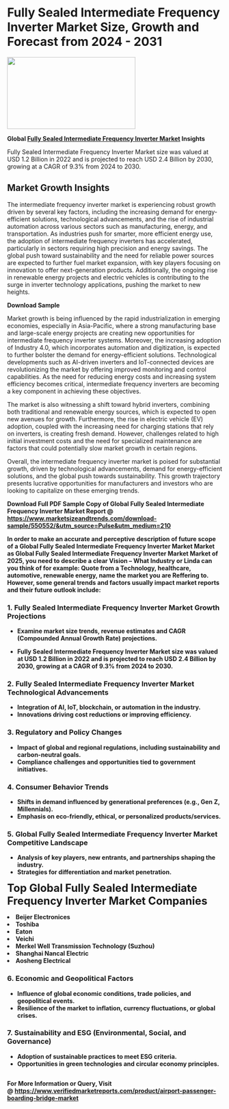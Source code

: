 <H1>Fully Sealed Intermediate Frequency Inverter Market Size, Growth and Forecast from 2024 - 2031</H1><img class="aligncenter size-medium wp-image-584254" src="https://thirdeyenews.in/wp-content/uploads/2024/09/Global-Market-Research-300x168.jpeg" alt="" width="300" height="168" /><p><strong>Global&nbsp;<a href="https://www.marketsizeandtrends.com/download-sample/550552/&amp;utm_source=Pulse&amp;utm_medium=210">Fully Sealed Intermediate Frequency Inverter Market</a> Insights</strong></p><p>Fully Sealed Intermediate Frequency Inverter Market size was valued at USD 1.2 Billion in 2022 and is projected to reach USD 2.4 Billion by 2030, growing at a CAGR of 9.3% from 2024 to 2030.</p><p><h2>Market Growth Insights</h2> <p>The intermediate frequency inverter market is experiencing robust growth driven by several key factors, including the increasing demand for energy-efficient solutions, technological advancements, and the rise of industrial automation across various sectors such as manufacturing, energy, and transportation. As industries push for smarter, more efficient energy use, the adoption of intermediate frequency inverters has accelerated, particularly in sectors requiring high precision and energy savings. The global push toward sustainability and the need for reliable power sources are expected to further fuel market expansion, with key players focusing on innovation to offer next-generation products. Additionally, the ongoing rise in renewable energy projects and electric vehicles is contributing to the surge in inverter technology applications, pushing the market to new heights.</p> <p><strong>Download Sample</strong></p> <p>Market growth is being influenced by the rapid industrialization in emerging economies, especially in Asia-Pacific, where a strong manufacturing base and large-scale energy projects are creating new opportunities for intermediate frequency inverter systems. Moreover, the increasing adoption of Industry 4.0, which incorporates automation and digitization, is expected to further bolster the demand for energy-efficient solutions. Technological developments such as AI-driven inverters and IoT-connected devices are revolutionizing the market by offering improved monitoring and control capabilities. As the need for reducing energy costs and increasing system efficiency becomes critical, intermediate frequency inverters are becoming a key component in achieving these objectives.</p> <p>The market is also witnessing a shift toward hybrid inverters, combining both traditional and renewable energy sources, which is expected to open new avenues for growth. Furthermore, the rise in electric vehicle (EV) adoption, coupled with the increasing need for charging stations that rely on inverters, is creating fresh demand. However, challenges related to high initial investment costs and the need for specialized maintenance are factors that could potentially slow market growth in certain regions.</p> <p>Overall, the intermediate frequency inverter market is poised for substantial growth, driven by technological advancements, demand for energy-efficient solutions, and the global push towards sustainability. This growth trajectory presents lucrative opportunities for manufacturers and investors who are looking to capitalize on these emerging trends.</p> <p><strong></p><p><span class=""><strong>Download Full PDF Sample Copy of Global Fully Sealed Intermediate Frequency Inverter Market Report</strong> @ <a href="https://www.marketsizeandtrends.com/download-sample/550552/&amp;utm_source=Pulse&amp;utm_medium=210" target="_blank">https://www.marketsizeandtrends.com/download-sample/550552/&amp;utm_source=Pulse&amp;utm_medium=210</a></span></p><p>In order to make an accurate and perceptive description of future scope of a Global&nbsp;Fully Sealed Intermediate Frequency Inverter Market Market as Global&nbsp;Fully Sealed Intermediate Frequency Inverter Market Market of 2025, you need to describe a clear Vision &ndash; What Industry or Linda can you think of for example: Quote from a Technology, healthcare, automotive, renewable energy, name the market you are Reffering to. However, some general trends and factors usually impact market reports and their future outlook include:</p><h3>1.&nbsp;<strong>Fully Sealed Intermediate Frequency Inverter Market Growth Projections</strong></h3><ul><li>Examine market size trends, revenue estimates and CAGR (Compounded Annual Growth Rate) projections.</li><li><p>Fully Sealed Intermediate Frequency Inverter Market size was valued at USD 1.2 Billion in 2022 and is projected to reach USD 2.4 Billion by 2030, growing at a CAGR of 9.3% from 2024 to 2030.</p></li></ul><h3>2.&nbsp;<strong>Fully Sealed Intermediate Frequency Inverter Market Technological Advancements</strong></h3><ul><li>Integration of AI, IoT, blockchain, or automation in the industry.</li><li>Innovations driving cost reductions or improving efficiency.</li></ul><h3>3.&nbsp;<strong>Regulatory and Policy Changes</strong></h3><ul><li>Impact of global and regional regulations, including sustainability and carbon-neutral goals.</li><li>Compliance challenges and opportunities tied to government initiatives.</li></ul><h3>4.&nbsp;<strong>Consumer Behavior Trends</strong></h3><ul><li>Shifts in demand influenced by generational preferences (e.g., Gen Z, Millennials).</li><li>Emphasis on eco-friendly, ethical, or personalized products/services.</li></ul><h3>5.&nbsp;<strong>Global Fully Sealed Intermediate Frequency Inverter Market Competitive Landscape</strong></h3><ul><li>Analysis of key players, new entrants, and partnerships shaping the industry.</li><li>Strategies for differentiation and market penetration.</li></ul><p data-pm-slice="1 1 []"><span style="color: inherit; font-family: inherit; font-size: 25px;">Top Global Fully Sealed Intermediate Frequency Inverter Market Companies</span></p><div class="" data-test-id=""><p><li>Beijer Electronices</li><li> Toshiba</li><li> Eaton</li><li> Veichi</li><li> Merkel Well Transmission Technology (Suzhou)</li><li> Shanghai Nancal Electric</li><li> Aosheng Electrical</li></p></div><h3>6.&nbsp;<strong>Economic and Geopolitical Factors</strong></h3><ul><li>Influence of global economic conditions, trade policies, and geopolitical events.</li><li>Resilience of the market to inflation, currency fluctuations, or global crises.</li></ul><h3>7.&nbsp;<strong>Sustainability and ESG (Environmental, Social, and Governance)</strong></h3><ul><li>Adoption of sustainable practices to meet ESG criteria.</li><li>Opportunities in green technologies and circular economy principles.</li></ul><h2><strong style="font-size: 14px;">For More Information or Query, Visit @&nbsp;</strong><a style="background-color: #ffffff; font-size: 14px;" href="https://www.marketsizeandtrends.com/report/fully-sealed-intermediate-frequency-inverter-market/" target="_blank">https://www.verifiedmarketreports.com/product/airport-passenger-boarding-bridge-market</a></h2>
